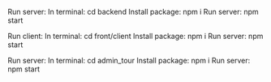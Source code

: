 Run server:
    In terminal: cd backend
    Install package: npm i
    Run server: npm start

Run client:
    In terminal: cd front/client
    Install package: npm i
    Run server: npm start

Run server:
    In terminal: cd admin_tour
    Install package: npm i
    Run server: npm start